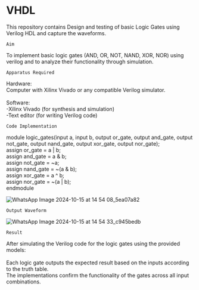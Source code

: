 # VHDL
This repository contains Design and testing of basic Logic Gates using Verilog HDL and capture the waveforms.

`Aim`

To implement basic logic gates (AND, OR, NOT, NAND, XOR, NOR) using verilog and to analyze their functionality through simulation.

`Apparatus Required`

Hardware: <br>
Computer with Xilinx Vivado or any compatible Verilog simulator.<br>
<br>
Software: <br>
-Xilinx Vivado (for synthesis and simulation)<br>
-Text editor (for writing Verilog code)<br>

`Code Implementation`

module logic_gates(input a, input b, output or_gate, output and_gate, output not_gate, output nand_gate, output xor_gate, output nor_gate);<br>
  assign or_gate = a | b;<br>
  assign and_gate = a & b;<br>
  assign not_gate = ~a;<br>
  assign nand_gate = ~(a & b);<br>
  assign xor_gate = a ^ b;<br>
  assign nor_gate = ~(a | b);<br>
endmodule <br>


![WhatsApp Image 2024-10-15 at 14 54 08_5ea07a82](https://github.com/user-attachments/assets/36256952-667e-42fa-8983-a1f36e010ecd)

`Output Waveform`

![WhatsApp Image 2024-10-15 at 14 54 33_c945bedb](https://github.com/user-attachments/assets/3ab5ebde-23ef-4a34-9d7f-cbe1777e9a79)

`Result`

After simulating the Verilog code for the logic gates using the provided models: <br>
<br>
Each logic gate outputs the expected result based on the inputs according to the truth table.<br>
The implementations confirm the functionality of the gates across all input combinations.<br>







